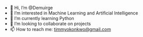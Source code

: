 - 👋 Hi, I’m @Demuirge
- 👀 I’m interested in Machine Learning and Artificial Intelligence
- 🌱 I’m currently learning Python
- 💞️ I’m looking to collaborate on projects
- 📫 How to reach me: timmyokonkwo@gmail.com

<!---
Demuirge/Demuirge is a ✨ special ✨ repository because its `README.md` (this file) appears on your GitHub profile.
You can click the Preview link to take a look at your changes.
--->
